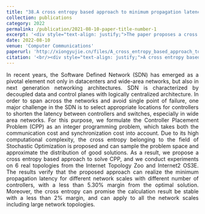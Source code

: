 ```yaml
---
title: "38.A cross entropy based approach to minimum propagation latency for controller placement in Software Defined Network"
collection: publications
category: 2022
permalink: /publication/2021-08-10-paper-title-number-1
excerpt: '<div style="text-align: justify;">The paper proposes a cross - entropy approach to solve it, and validates its effectiveness via experiments.</div>'
date: 2022-08-10
venue: 'Computer Communications'
paperurl: 'http://xiongyujie.cn/files/A_cross_entropy_based_approach_to_minimum_propagation_latency_for_controller_placement_in_Software_Defined_Network.pdf'
citation: '<br/><div style="text-align: justify;">A cross entropy based approach to minimum propagation latency for controller placement in Software Defined Network, J. Chen, Y.-J. Xiong*, X.-H. Qiu, D. He, H.-M. Yin and Y.-F. Xiao, Computer Communications, 2022, 191 (1): 133-144</div>'
---
```


<div style="text-align: justify;">In recent years, the Software Defined Network (SDN) has emerged as a pivotal element not only in datacenters and wide-area networks, but also in next generation networking architectures. SDN is characterized by decoupled data and control planes with logically centralized architecture. In order to span across the networks and avoid single point of failure, one major challenge in the SDN is to select appropriate locations for controllers to shorten the latency between controllers and switches, especially in wide area networks. For this purpose, we formulate the Controller Placement Problem (CPP) as an integer programming problem, which takes both the communication cost and synchronization cost into account. Due to its high computational complexity, the cross entropy belonging to the field of Stochastic Optimization is proposed and can sample the problem space and approximate the distribution of good solutions. As a result, we propose a cross entropy based approach to solve CPP, and we conduct experiments on 6 real topologies from the Internet Topology Zoo and Internet2 OS3E. The results verify that the proposed approach can realize the minimum propagation latency for different network scales with different number of controllers, with a less than 5.30% margin from the optimal solution. Moreover, the cross entropy can promise the calculation result be stable with a less than 2% margin, and can apply to all the network scales including large network topologies.</div>

<br/>
